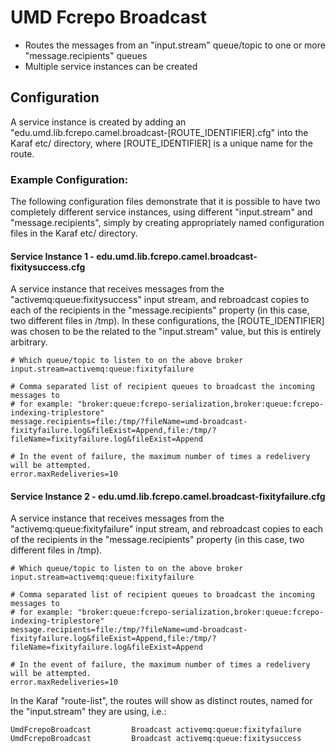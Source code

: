 # UMD Fcrepo Broadcast

* Routes the messages from an "input.stream" queue/topic to one or more "message.recipients" queues
* Multiple service instances can be created

## Configuration

A service instance is created by adding an "edu.umd.lib.fcrepo.camel.broadcast-[ROUTE_IDENTIFIER].cfg"
into the Karaf etc/ directory, where [ROUTE_IDENTIFIER] is a unique name for
the route.

### Example Configuration:

The following configuration files demonstrate that it is possible to have
two completely different service instances, using different "input.stream" and
"message.recipients", simply by creating appropriately named configuration
files in the Karaf etc/ directory.

#### Service Instance 1 - edu.umd.lib.fcrepo.camel.broadcast-fixitysuccess.cfg

A service instance that receives messages from the "activemq:queue:fixitysuccess"
input stream, and rebroadcast copies to each of the recipients in the "message.recipients"
property (in this case, two different files in /tmp). In these configurations,
the [ROUTE_IDENTIFIER] was chosen to be the related to the "input.stream" value,
but this is entirely arbitrary.

```
# Which queue/topic to listen to on the above broker
input.stream=activemq:queue:fixityfailure

# Comma separated list of recipient queues to broadcast the incoming messages to
# for example: "broker:queue:fcrepo-serialization,broker:queue:fcrepo-indexing-triplestore"
message.recipients=file:/tmp/?fileName=umd-broadcast-fixityfailure.log&fileExist=Append,file:/tmp/?fileName=fixityfailure.log&fileExist=Append

# In the event of failure, the maximum number of times a redelivery will be attempted.
error.maxRedeliveries=10
```

#### Service Instance 2 - edu.umd.lib.fcrepo.camel.broadcast-fixityfailure.cfg

A service instance that receives messages from the "activemq:queue:fixityfailure"
input stream, and rebroadcast copies to each of the recipients in the "message.recipients"
property (in this case, two different files in /tmp).

```
# Which queue/topic to listen to on the above broker
input.stream=activemq:queue:fixityfailure

# Comma separated list of recipient queues to broadcast the incoming messages to
# for example: "broker:queue:fcrepo-serialization,broker:queue:fcrepo-indexing-triplestore"
message.recipients=file:/tmp/?fileName=umd-broadcast-fixityfailure.log&fileExist=Append,file:/tmp/?fileName=fixityfailure.log&fileExist=Append

# In the event of failure, the maximum number of times a redelivery will be attempted.
error.maxRedeliveries=10
```

In the Karaf "route-list", the routes will show as distinct routes, named
for the "input.stream" they are using, i.e.:

```
UmdFcrepoBroadcast         Broadcast activemq:queue:fixityfailure
UmdFcrepoBroadcast         Broadcast activemq:queue:fixitysuccess
```
